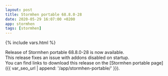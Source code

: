 ```yaml
---
layout: post
title: Stormhen portable 68.8.0-28
date: 2020-05-29 16:07:00 +0200
app: stormhen
tags: [stormhen]
---
```

{% include vars.html %}

Release of Stormhen portable 68.8.0-28 is now available.<br />
This release fixes an issue with addons disabled on startup.<br />
You can find links to download this release on the [Stormhen portable page]({{ var_seo_url | append: '/app/stormhen-portable/' }}).
